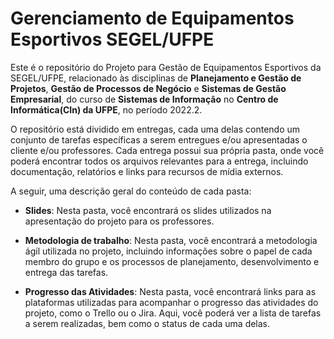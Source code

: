 # Gerenciamento de Equipamentos Esportivos SEGEL/UFPE

Este é o repositório do Projeto para Gestão de Equipamentos Esportivos da SEGEL/UFPE, relacionado às disciplinas de **Planejamento e Gestão de Projetos**, **Gestão de Processos de Negócio** e **Sistemas de Gestão Empresarial**, do curso de **Sistemas de Informação** no **Centro de Informática(CIn) da UFPE**, no período 2022.2.

O repositório está dividido em entregas, cada uma delas contendo um conjunto de tarefas específicas a serem entregues e/ou apresentadas o cliente e/ou professores. Cada entrega possui sua própria pasta, onde você poderá encontrar todos os arquivos relevantes para a entrega, incluindo documentação, relatórios e links para recursos de mídia externos.

A seguir, uma descrição geral do conteúdo de cada pasta:

- **Slides**: Nesta pasta, você encontrará os slides utilizados na apresentação do projeto para os professores.

- **Metodologia de trabalho**: Nesta pasta, você encontrará a metodologia ágil utilizada no projeto, incluindo informações sobre o papel de cada membro do grupo e os processos de planejamento, desenvolvimento e entrega das tarefas.

- **Progresso das Atividades**: Nesta pasta, você encontrará links para as plataformas utilizadas para acompanhar o progresso das atividades do projeto, como o Trello ou o Jira. Aqui, você poderá ver a lista de tarefas a serem realizadas, bem como o status de cada uma delas.
